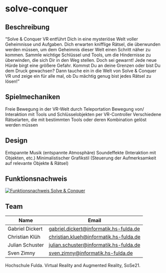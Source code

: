 # solve-conquer

## Beschreibung
“Solve & Conquer VR entführt Dich in eine mysteriöse Welt voller Geheimnisse und Aufgaben. Dich erwarten knifflige Rätsel, die überwunden werden müssen, um dem Geheimnis dieser Welt einen Schritt näher zu kommen. Sammle wichtige Schlüssel und Tools, um die Hindernisse zu überwinden, die sich Dir in den Weg stellen. 
Doch sei gewarnt! 
Jede neue Hürde birgt eine größere Gefahr. Kommst Du an deine Grenzen oder bist Du dem Druck gewachsen? 
Dann tauche ein in die Welt von Solve & Conquer VR und zeige ein für alle mal, ob Du mächtig genug bist jedes Rätsel zu lösen!”

## Spielmechaniken
Freie Bewegung in der VR-Welt durch Teleportation
Bewegung von/ Interaktion mit Tools und Schlüsselobjekten per VR-Controller
Verschiedene Rätselarten, die mit bestimmten Tools oder deren Kombination gelöst werden müssen

## Design
Entspannte Musik (entspannte Atmosphäre)
Soundeffekte (Interaktion mit Objekten, etc.)
Minimalistischer Grafikstil (Steuerung der Aufmerksamkeit auf relevante Objekte & Rätsel)

## Funktionsnachweis
[![Funktionsnachweis Solve & Conquer](https://img.youtube.com/vi/YRlsOEzoqT8/0.jpg)](https://www.youtube.com/watch?v=YRlsOEzoqT8)

## Team
|Name|Email|
|----|-----|
|Gabriel Dickert|gabriel.dickert@informatik.hs-fulda.de|
|Christian Klüh|christian.klueh@informatik.hs-fulda.de|
|Julian Schuster|julian.schuster@informatik.hs-fulda.de|
|Sven Zimny|sven.zimny@informatik.hs-fulda.de|

Hochschule Fulda. Virtual Reality and Augmented Reality, SoSe21.
